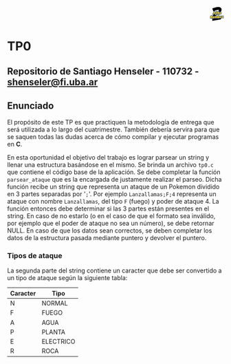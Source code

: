 <div align="right">
<img width="32px" src="img/algo2.svg">
</div>

# TP0

## Repositorio de Santiago Henseler - 110732 - shenseler@fi.uba.ar

##  Enunciado

El propósito de este TP es que practiquen la metodología de entrega que será utilizada a lo largo del cuatrimestre. También debería servira para que se saquen todas las dudas acerca de cómo compilar y ejecutar programas en **C**.

En esta oportunidad el objetivo del trabajo es lograr parsear un string y llenar una estructura basándose en el mismo.  Se brinda un archivo `tp0.c` que contiene el código base de la aplicación. Se debe completar la función `parsear_ataque` que es la encargada de justamente realizar el parseo. Dicha función recibe un string que representa un ataque de un Pokemon dividido en 3 partes separadas por '`;`'. Por ejemplo `Lanzallamas;F;4` representa un ataque con nombre `Lanzallamas`, del tipo `F` (fuego) y poder de ataque 4. La función entonces debe determinar si las 3 partes están presentes en el string. En caso de no estarlo (o en el caso de que el formato sea inválido, por ejemplo que el poder de ataque no sea un número), se debe retornar NULL. En caso de que los datos sean correctos, se deben completar los datos de la estructura pasada mediante puntero y devolver el puntero.

### Tipos de ataque
La segunda parte del string contiene un caracter que debe ser convertido a un tipo de ataque según la siguiente tabla:

| Caracter  | Tipo |
| --- | --- |
| N  | NORMAL |
| F  | FUEGO |
| A  | AGUA  |
| P  | PLANTA |
| E  | ELECTRICO |
| R  | ROCA |
